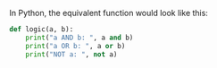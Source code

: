  In Python, the equivalent function would look like this:

```python
def logic(a, b):
    print("a AND b: ", a and b)
    print("a OR b: ", a or b)
    print("NOT a: ", not a)
```
